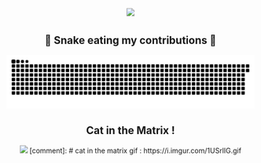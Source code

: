 
<h1 align="center">
  <a href="https://git.io/typing-svg">
    <img src="https://readme-typing-svg.herokuapp.com/?lines=Hello!;+Welcome+to+my+profile!;&color=84F76E&center=true&size=30">
  </a>
</h1>

<div align="center">
  <h2>🐍 Snake eating my contributions 🐍</h2>

  <img src="https://github.com/KavishRAGHUBAR/KavishRAGHUBAR/raw/output/github-snake.svg">

</div>

<div align="center">

  <h2> Cat in the Matrix ! </h2>
  <img src="https://media1.giphy.com/media/v1.Y2lkPTc5MGI3NjExYTZiNDRhMTY2Y2JkNjAwYjBiMjBlZWUwY2MxZTk1MmQ4ZDlkNGIyNiZlcD12MV9pbnRlcm5hbF9naWZzX2dpZklkJmN0PWc/nDMyoNRkCesJdZAuuL/giphy-downsized-large.gif">
  [comment]: # cat in the matrix gif : https://i.imgur.com/1USrlIG.gif

</div>
